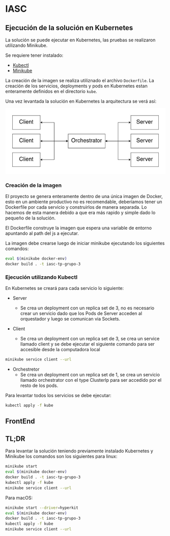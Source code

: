 # IASC

## Ejecución de la solución en Kubernetes

La solución se puede ejecutar en Kubernetes, las pruebas se realizaron utilizando Minikube.

Se requiere tener instalado:

* [Kubectl](https://kubernetes.io/es/docs/tasks/tools/)
* [Minikube](https://minikube.sigs.k8s.io/docs/start/)

La creación de la imagen se realiza utiliznado el archivo `Dockerfile`.
La creación de los servicios, deployments y pods en Kubernetes estan enteramente definidos en el directorio `kube`.

Una vez levantada la solución en Kubernetes la arquitectura se verá así:

![Arquitectura](./images/arquitectura.jpg)

### Creación de la imagen

El proyecto se genera enteramente dentro de una única imagen de Docker, esto en un ambiente productivo no es recomendable, deberíamos tener un Dockerfile por cada servicio y construirlos de manera separada. Lo hacemos de esta manera debido a que era más rapido y simple dado lo pequeño de la solución.

El Dockerfile construye la imagen que espera una variable de entorno apuntando al path del js a ejecutar.

La imagen debe crearse luego de iniciar minikube ejecutando los siguientes comandos:

```bash
eval $(minikube docker-env)
docker build . -t iasc-tp-grupo-3
```

### Ejecución utilizando Kubectl

En Kubernetes se creará para cada servicio lo siguiente:

* Server
  * Se crea un deployment con un replica set de 3, no es necesario crear un servicio dado que los Pods de Server acceden al orquestador y luego se comunican via Sockets.

* Client
  * Se crea un deployment con un replica set de 3, se crea un service llamado client y se debe ejecutar el siguiente comando para ser accesible desde la computadora local
 ```bash
minikube service client --url
```

* Orchestretor
  * Se crea un deployment con un replica set de 1, se crea un servicio llamado orchestrator con el type ClusterIp para ser accedido por el resto de los pods.

Para levantar todos los servicios se debe ejecutar:

 ```bash
kubectl apply -f kube
```

## FrontEnd

## TL;DR

Para levantar la solución teniendo previamente instalado Kubernetes y Minikube los comandos son los siguientes para linux:

 ```bash
minikube start
eval $(minikube docker-env)
docker build . -t iasc-tp-grupo-3
kubectl apply -f kube
minikube service client --url
```

Para macOS:
 ```bash
minikube start --driver=hyperkit
eval $(minikube docker-env)
docker build . -t iasc-tp-grupo-3
kubectl apply -f kube
minikube service client --url
```
